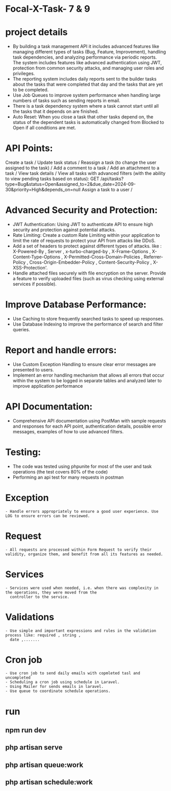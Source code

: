 # Focal-X-Task- 7 & 9

# project details 

- By building a task management API it includes advanced features like managing different types of tasks (Bug, Feature,
  Improvement), handling task dependencies, and analyzing performance via periodic reports. The system includes features
  like advanced authentication using JWT, protection from common security attacks, and managing user roles and
  privileges.
- The reporting system includes daily reports sent to the builder tasks about the tasks that were completed that day and
  the tasks that are yet to be completed.
- Use Job Queues to improve system performance when handling large numbers of tasks such as sending reports in email.
- There is a task dependency system where a task cannot start until all the tasks that it depends on are finished.
- Auto Reset: When you close a task that other tasks depend on, the status of the dependent tasks is automatically
  changed from Blocked to Open if all conditions are met.

# API Points:

Create a task / Update task status / Reassign a task (to change the user assigned to the task) / Add a comment to a
task /
Add an attachment to a task /
View task details /
View all tasks with advanced filters (with the ability to view pending tasks based on status): GET
/api/tasks?type=Bug&status=Open&assigned_to=2&due_date=2024-09-30&priority=High&depends_on=null
Assign a task to a user /

# Advanced Security and Protection:

- JWT Authentication: Using JWT to authenticate API to ensure high security and protection against potential attacks.
- Rate Limiting: Create a custom Rate Limiting within your application to limit the rate of requests to protect your API
  from attacks like DDoS.
- Add a set of headers to protect against different types of attacks. like : X-Powered-By , Server ,
  x-turbo-charged-by , X-Frame-Options , X-Content-Type-Options , X-Permitted-Cross-Domain-Policies , Referrer-Policy ,
  Cross-Origin-Embedder-Policy , Content-Security-Policy , X-XSS-Protection'.
- Handle attached files securely with file encryption on the server. Provide a feature to verify uploaded files (such as
  virus checking using external services if possible).

# Improve Database Performance:

- Use Caching to store frequently searched tasks to speed up responses.
- Use Database Indexing to improve the performance of search and filter queries.

# Report and handle errors:

- Use Custom Exception Handling to ensure clear error messages are presented to users.
- Implement an error handling mechanism that allows all errors that occur within the system to be logged in separate
  tables and analyzed later to improve application performance

# API Documentation:

- Comprehensive API documentation using PostMan with sample requests and responses for each API point, authentication
  details, possible error messages, examples of how to use advanced filters.

# Testing:

- The code was tested using phpunite for most of the user and task operations (the test covers 80% of the code)
- Performing an api test for many requests in postman

# Exception

    - Handle errors appropriately to ensure a good user experience. Use LOG to ensure errors can be reviewed.

# Request

    - All requests are processed within Form Request to verify their validity, organize them, and benefit from all its features as needed.

# Services

    - Services were used when needed, i.e. when there was complexity in the operations, they were moved from the
      controller to the service.

# Validations

    - Use simple and important expressions and rules in the validation process like: required , string ,
      date ,.......

# Cron job

    - Use cron job to send daily emails with copmleted tasl and uncompleted
    - Scheduling a cron job using schedule in Laravel.
    - Using Mailer for sends emails in laravel.
    - Use queue to coordinate schedule operations.

# run

## npm run dev

## php artisan serve

## php artisan queue:work

## php artisan schedule:work 
